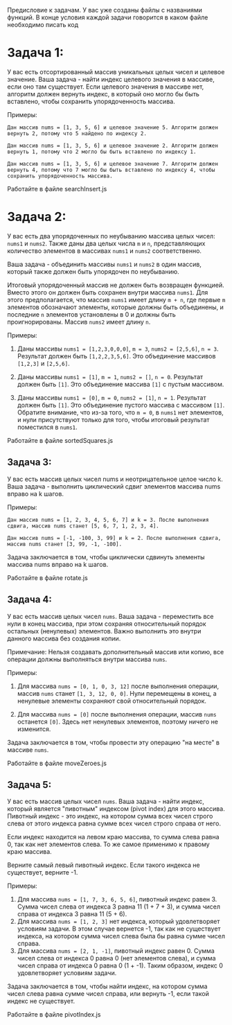 Предисловие к задачам.
У вас уже созданы файлы с названиями функций. В конце условия каждой задачи говорится в каком файле необходимо писать код

# Задача 1:

У вас есть отсортированный массив уникальных целых чисел и целевое значение. Ваша задача - найти индекс целевого значения в массиве, если оно там существует. Если целевого значения в массиве нет, алгоритм должен вернуть индекс, в который оно могло бы быть вставлено, чтобы сохранить упорядоченность массива.

Примеры:

    Дан массив nums = [1, 3, 5, 6] и целевое значение 5. Алгоритм должен вернуть 2, потому что 5 найдено по индексу 2.

    Дан массив nums = [1, 3, 5, 6] и целевое значение 2. Алгоритм должен вернуть 1, потому что 2 могло бы быть вставлено по индексу 1.

    Дан массив nums = [1, 3, 5, 6] и целевое значение 7. Алгоритм должен вернуть 4, потому что 7 могло бы быть вставлено по индексу 4, чтобы сохранить упорядоченность массива.

Работайте в файле searchInsert.js

# Задача 2:

У вас есть два упорядоченных по неубыванию массива целых чисел: `nums1` и `nums2`. Также даны два целых числа `m` и `n`, представляющих количество элементов в массивах `nums1` и `nums2` соответственно.

Ваша задача - объединить массивы `nums1` и `nums2` в один массив, который также должен быть упорядочен по неубыванию.

Итоговый упорядоченный массив не должен быть возвращен функцией. Вместо этого он должен быть сохранен внутри массива `nums1`. Для этого предполагается, что массив `nums1` имеет длину `m + n`, где первые `m` элементов обозначают элементы, которые должны быть объединены, и последние `n` элементов установлены в 0 и должны быть проигнорированы. Массив `nums2` имеет длину `n`.

Примеры:

1. Даны массивы `nums1 = [1,2,3,0,0,0]`, `m = 3`, `nums2 = [2,5,6]`, `n = 3`. Результат должен быть `[1,2,2,3,5,6]`. Это объединение массивов `[1,2,3]` и `[2,5,6]`.

2. Даны массивы `nums1 = [1]`, `m = 1`, `nums2 = []`, `n = 0`. Результат должен быть `[1]`. Это объединение массива `[1]` с пустым массивом.

3. Даны массивы `nums1 = [0]`, `m = 0`, `nums2 = [1]`, `n = 1`. Результат должен быть `[1]`. Это объединение пустого массива с массивом `[1]`. Обратите внимание, что из-за того, что `m = 0`, в `nums1` нет элементов, и нули присутствуют только для того, чтобы итоговый результат поместился в `nums1`.

Работайте в файле sortedSquares.js

## Задача 3:

У вас есть массив целых чисел nums и неотрицательное целое число k. Ваша задача - выполнить циклический сдвиг элементов массива nums вправо на k шагов.

Примеры:

    Дан массив nums = [1, 2, 3, 4, 5, 6, 7] и k = 3. После выполнения сдвига, массив nums станет [5, 6, 7, 1, 2, 3, 4].

    Дан массив nums = [-1, -100, 3, 99] и k = 2. После выполнения сдвига, массив nums станет [3, 99, -1, -100].

Задача заключается в том, чтобы циклически сдвинуть элементы массива nums вправо на k шагов.

Работайте в файле rotate.js

## Задача 4:

У вас есть массив целых чисел `nums`. Ваша задача - переместить все нули в конец массива, при этом сохраняя относительный порядок остальных (ненулевых) элементов. Важно выполнить это внутри данного массива без создания копии.

Примечание: Нельзя создавать дополнительный массив или копию, все операции должны выполняться внутри массива `nums`.

Примеры:

1. Для массива `nums = [0, 1, 0, 3, 12]` после выполнения операции, массив `nums` станет `[1, 3, 12, 0, 0]`. Нули перемещены в конец, а ненулевые элементы сохраняют свой относительный порядок.

2. Для массива `nums = [0]` после выполнения операции, массив `nums` останется `[0]`. Здесь нет ненулевых элементов, поэтому ничего не изменится.

Задача заключается в том, чтобы провести эту операцию "на месте" в массиве `nums`.

Работайте в файле moveZeroes.js

## Задача 5:

У вас есть массив целых чисел `nums`. Ваша задача - найти индекс, который является "пивотным" индексом (pivot index) для этого массива. Пивотный индекс - это индекс, на котором сумма всех чисел строго слева от этого индекса равна сумме всех чисел строго справа от него.

Если индекс находится на левом краю массива, то сумма слева равна 0, так как нет элементов слева. То же самое применимо к правому краю массива.

Верните самый левый пивотный индекс. Если такого индекса не существует, верните -1.

Примеры:

1.  Для массива `nums = [1, 7, 3, 6, 5, 6]`, пивотный индекс равен 3. Сумма чисел слева от индекса 3 равна 11 (1 + 7 + 3), и сумма чисел справа от индекса 3 равна 11 (5 + 6).
2.  Для массива `nums = [1, 2, 3]` нет индекса, который удовлетворяет условиям задачи. В этом случае вернется -1, так как не существует индекса, на котором сумма чисел слева была бы равна сумме чисел справа.
3.  Для массива `nums = [2, 1, -1]`, пивотный индекс равен 0. Сумма чисел слева от индекса 0 равна 0 (нет элементов слева), и сумма чисел справа от индекса 0 равна 0 (1 + -1). Таким образом, индекс 0 удовлетворяет условиям задачи.

Задача заключается в том, чтобы найти индекс, на котором сумма чисел слева равна сумме чисел справа, или вернуть -1, если такой индекс не существует.

Работайте в файле pivotIndex.js
